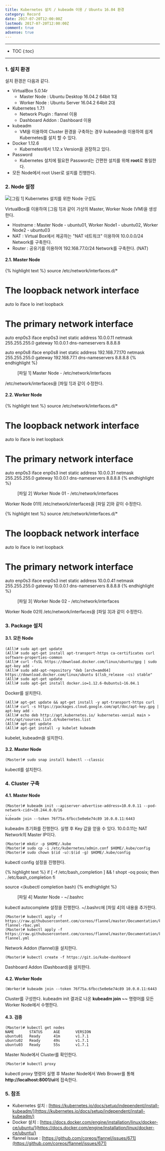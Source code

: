 ```yaml
---
title: Kubernetes 설치 / kubeadm 이용 / Ubuntu 16.04 환경
category: Record
date: 2017-07-20T12:00:00Z
lastmod: 2017-07-20T12:00:00Z
comment: true
adsense: true
---
```


***

* TOC
{:toc}

***

### 1. 설치 환경

설치 환경은 다음과 같다.
* VirtualBox 5.0.14r
  * Master Node : Ubuntu Desktop 16.04.2 64bit 1대
  * Worker Node : Ubuntu Server 16.04.2 64bit 2대
* Kubernetes 1.7.1
  * Network Plugin : flannel 이용
  * Dashboard Addon : Dashboard 이용
* kubeadm
  * VM을 이용하여 Cluster 환경을 구축하는 경우 kubeadm을 이용하여 쉽게 Kubernetes를 설치 할 수 있다.
* Docker 1.12.6
  * Kubernetes에서 1.12.x Version을 권장하고 있다.
* Password
  * Kubernetes 설치에 필요한 Password는 간편한 설치를 위해 **root**로 통일한다.
* 모든 Node에서 root User로 설치를 진행한다.

### 2. Node 설정

![[그림 1] Kubernetes 설치를 위한 Node 구성도]({{site.baseurl}}/images/record/Kubernetes_kubeadm_Install_Ubuntu_16.04/Node_Setting.PNG)

VirtualBox를 이용하여 [그림 1]과 같이 가상의 Master, Worker Node (VM)을 생성한다.
* Hostname : Master Node - ubuntu01, Worker Node1 - ubuntu02, Worker Node2 - ubuntu03
* NAT : Virtual Box에서 제공하는 "NAT 네트워크" 이용하여 10.0.0.0/24 Network를 구축한다.
* Router : 공유기를 이용하여 192.168.77.0/24 Network를 구축한다. (NAT)

#### 2.1. Master Node

{% highlight text %}
source /etc/network/interfaces.d/*

# The loopback network interface
auto lo
iface lo inet loopback

# The primary network interface
auto enp0s3
iface enp0s3 inet static
address 10.0.0.11
netmask 255.255.255.0
gateway 10.0.0.1
dns-nameservers 8.8.8.8

auto enp0s8
iface enp0s8 inet static
address 192.168.77.170
netmask 255.255.255.0
gateway 192.168.77.1
dns-nameservers 8.8.8.8
{% endhighlight %}
<figure>
<figcaption class="caption">[파일 1] Master Node - /etc/network/interfaces</figcaption>
</figure>

/etc/network/interfaces을 [파일 1]과 같이 수정한다.

#### 2.2. Worker Node

{% highlight text %}
source /etc/network/interfaces.d/*

# The loopback network interface
auto lo
iface lo inet loopback

# The primary network interface
auto enp0s3
iface enp0s3 inet static
address 10.0.0.31
netmask 255.255.255.0
gateway 10.0.0.1
dns-nameservers 8.8.8.8
{% endhighlight %}
<figure>
<figcaption class="caption">[파일 2] Worker Node 01 - /etc/network/interfaces</figcaption>
</figure>

Worker Node 01의 /etc/network/interfaces을 [파일 2]와 같이 수정한다.

{% highlight text %}
source /etc/network/interfaces.d/*

# The loopback network interface
auto lo
iface lo inet loopback

# The primary network interface
auto enp0s3
iface enp0s3 inet static
address 10.0.0.41
netmask 255.255.255.0
gateway 10.0.0.1
dns-nameservers 8.8.8.8
{% endhighlight %}
<figure>
<figcaption class="caption">[파일 3] Worker Node 02 - /etc/network/interfaces</figcaption>
</figure>

Worker Node 02의 /etc/network/interfaces을 [파일 3]과 같이 수정한다.

### 3. Package 설치

#### 3.1. 모든 Node

~~~
(All)# sudo apt-get update
(All)# sudo apt-get install apt-transport-https ca-certificates curl software-properties-common
(All)# curl -fsSL https://download.docker.com/linux/ubuntu/gpg | sudo apt-key add -
(All)# sudo add-apt-repository "deb [arch=amd64] https://download.docker.com/linux/ubuntu $(lsb_release -cs) stable"
(All)# sudo apt-get update
(All)# sudo apt-get install docker.io=1.12.6-0ubuntu1~16.04.1
~~~

Docker를 설치한다.

~~~
(All)# apt-get update && apt-get install -y apt-transport-https curl
(All)# curl -s https://packages.cloud.google.com/apt/doc/apt-key.gpg | apt-key add -
(All)# echo deb http://apt.kubernetes.io/ kubernetes-xenial main > /etc/apt/sources.list.d/kubernetes.list
(All)# apt-get update
(All)# apt-get install -y kubelet kubeadm
~~~

kubelet, kubeadm을 설치한다.

#### 3.2. Master Node

~~~
(Master)# sudo snap install kubectl --classic
~~~

kubectl를 설치한다.

### 4. Cluster 구축

#### 4.1. Master Node

~~~
(Master)# kubeadm init --apiserver-advertise-address=10.0.0.11 --pod-network-cidr=10.244.0.0/16
...
kubeadm join --token 76f75a.6fbcc5e0e6e74c89 10.0.0.11:6443
~~~

kubeadm 초기화를 진행한다. 실행 후 Key 값을 얻을 수 있다. 10.0.0.11는 NAT Network의 Master IP이다.

~~~
(Master)# mkdir -p $HOME/.kube
(Master)# sudo cp -i /etc/kubernetes/admin.conf $HOME/.kube/config
(Master)# sudo chown $(id -u):$(id -g) $HOME/.kube/config
~~~

kubectl config 설정을 진행한다.

{% highlight text %}
if [ -f /etc/bash_completion ] && ! shopt -oq posix; then
    . /etc/bash_completion
fi

source <(kubectl completion bash)
{% endhighlight %}
<figure>
<figcaption class="caption">[파일 4] Master Node - ~/.bashrc</figcaption>
</figure>

kubectl autocomplete 설정을 진행한다. ~/.bashrc에 [파일 4]의 내용을 추가한다.

~~~
(Master)# kubectl apply -f https://raw.githubusercontent.com/coreos/flannel/master/Documentation/kube-flannel-rbac.yml
(Master)# kubectl apply -f https://raw.githubusercontent.com/coreos/flannel/master/Documentation/kube-flannel.yml
~~~

Network Addon (flannel)을 설치한다.

~~~
(Master)# kubectl create -f https://git.io/kube-dashboard
~~~

Dashboard Addon (Dashboard)을 설치한다.

#### 4.2. Worker Node

~~~
(Worker)# kubeadm join --token 76f75a.6fbcc5e0e6e74c89 10.0.0.11:6443
~~~

Cluster를 구성한다. kubeadm init 결과로 나온 **kubeadm join ~~** 명령어를 모든 Worker Node에서 수행한다.

#### 4.3. 검증

~~~
(Master)# kubectl get nodes
NAME       STATUS     AGE       VERSION
ubuntu01   Ready      41m       v1.7.1
ubuntu02   Ready      49s       v1.7.1
ubuntu03   Ready      55s       v1.7.1
~~~

Master Node에서 Cluster를 확인한다. 

~~~
(Master)# kubectl proxy
~~~

kubectl proxy 명령어 실행 후 Master Node에서 Web Brower를 통해 **http://localhost:8001/ui**에 접속한다.

### 5. 참조

* Kubernetes 설치 : [https://kubernetes.io/docs/setup/independent/install-kubeadm/](https://kubernetes.io/docs/setup/independent/install-kubeadm/)
* Docker 설치 : [https://docs.docker.com/engine/installation/linux/docker-ce/ubuntu/](https://docs.docker.com/engine/installation/linux/docker-ce/ubuntu/)
* flannel Issue :  [https://github.com/coreos/flannel/issues/671](https://github.com/coreos/flannel/issues/671)
